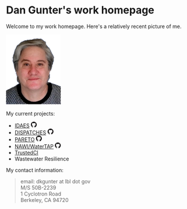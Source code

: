 # Dan Gunter's work homepage

Welcome to my work homepage. Here's a relatively recent picture of me.

<img alt="A relatively recent headshot" src="DanGunter-pic-transp.png" width="150px">

My current projects:
* [IDAES](https://idaes.org) <a href="https://github.com/idaes/idaes-pse"><img alt="GitHub" src="GitHub-Mark-16px.png"></a>
* [DISPATCHES](https://idaes.org/dispatches) <a href="https://github.com/gmlc-dispatches/dispatches"><img alt="GitHub" src="GitHub-Mark-16px.png"></a>
* [PARETO](https://project-pareto.org) <a href="https://github.com/project-pareto"><img alt="GitHub" src="GitHub-Mark-16px.png"></a>
* [NAWI/WaterTAP](https://www.nawihub.org/knowledge/watertap/) <a href="https://github.com/watertap"><img alt="GitHub" src="GitHub-Mark-16px.png"></a>
* [TrustedCI](https://www.trustedci.org/)
* Wastewater Resilience

My contact information:

> email: dkgunter at lbl dot gov  
> M/S 50B-2239  
> 1 Cyclotron Road  
> Berkeley, CA 94720  


